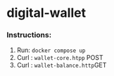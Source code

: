 # digital-wallet

### Instructions:

1. Run: `docker compose up`
2. Curl : `wallet-core.htpp` POST
3. Curl : `wallet-balance.http`GET